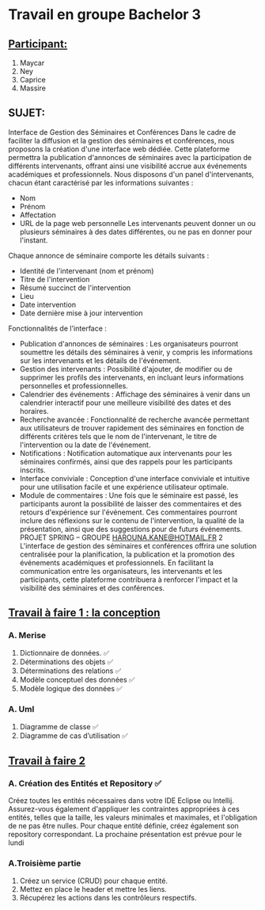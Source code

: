 # Travail en groupe Bachelor 3

## <ins> Participant:</ins>

1. Maycar
2. Ney
3. Caprice
4. Massire

## SUJET: 
Interface de Gestion des Séminaires et Conférences
Dans le cadre de faciliter la diffusion et la gestion des séminaires et conférences, nous proposons la
création d'une interface web dédiée. Cette plateforme permettra la publication d'annonces de
séminaires avec la participation de différents intervenants, offrant ainsi une visibilité accrue aux
événements académiques et professionnels.
Nous disposons d'un panel d'intervenants, chacun étant caractérisé par les informations suivantes :
* Nom
* Prénom
* Affectation
* URL de la page web personnelle
Les intervenants peuvent donner un ou plusieurs séminaires à des dates différentes, ou ne pas en
donner pour l'instant.

Chaque annonce de séminaire comporte les détails suivants :
* Identité de l'intervenant (nom et prénom)
* Titre de l'intervention
* Résumé succinct de l'intervention
* Lieu
* Date intervention
* Date dernière mise à jour intervention

Fonctionnalités de l'interface :
* Publication d'annonces de séminaires : Les organisateurs pourront soumettre les détails des
   séminaires à venir, y compris les informations sur les intervenants et les détails de l'événement.
* Gestion des intervenants : Possibilité d'ajouter, de modifier ou de supprimer les profils des
   intervenants, en incluant leurs informations personnelles et professionnelles.
* Calendrier des événements : Affichage des séminaires à venir dans un calendrier interactif
   pour une meilleure visibilité des dates et des horaires.
* Recherche avancée : Fonctionnalité de recherche avancée permettant aux utilisateurs de
   trouver rapidement des séminaires en fonction de différents critères tels que le nom de
   l'intervenant, le titre de l'intervention ou la date de l'événement.
* Notifications : Notification automatique aux intervenants pour les séminaires confirmés, ainsi
   que des rappels pour les participants inscrits.
* Interface conviviale : Conception d'une interface conviviale et intuitive pour une utilisation
   facile et une expérience utilisateur optimale.
* Module de commentaires : Une fois que le séminaire est passé, les participants auront la
   possibilité de laisser des commentaires et des retours d'expérience sur l'événement. Ces
   commentaires pourront inclure des réflexions sur le contenu de l'intervention, la qualité de la
   présentation, ainsi que des suggestions pour de futurs événements.
   PROJET SPRING – GROUPE
   HAROUNA.KANE@HOTMAIL.FR 2
   L'interface de gestion des séminaires et conférences offrira une solution centralisée pour la
   planification, la publication et la promotion des événements académiques et professionnels. En
   facilitant la communication entre les organisateurs, les intervenants et les participants, cette
   plateforme contribuera à renforcer l'impact et la visibilité des séminaires et des conférences.

## <ins>Travail à faire 1 : la conception<ins>
### A. Merise
1. Dictionnaire de données. ✅
2. Déterminations des objets ✅
3. Déterminations des relations ✅
4. Modèle conceptuel des données ✅
5. Modèle logique des données ✅

### A. Uml
1. Diagramme de classe ✅
2. Diagramme de cas d’utilisation ✅

## <ins>Travail à faire 2 <ins>
### A. Création des Entités et Repository ✅
Créez toutes les entités nécessaires dans votre IDE Eclipse ou Intellij. Assurez-vous également
d'appliquer les contraintes appropriées à ces entités, telles que la taille, les valeurs minimales et
maximales, et l'obligation de ne pas être nulles.
Pour chaque entité définie, créez également son repository correspondant.
La prochaine présentation est prévue pour le lundi

### A.Troisième partie
1. Créez un service (CRUD) pour chaque entité.
2. Mettez en place le header et mettre les liens.
3. Récupérez les actions dans les contrôleurs respectifs.

